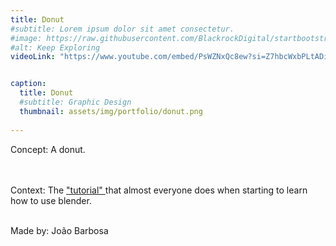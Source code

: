 ```yaml
---
title: Donut
#subtitle: Lorem ipsum dolor sit amet consectetur.
#image: https://raw.githubusercontent.com/BlackrockDigital/startbootstrap-agency/master/src/assets/img/portfolio/02-full.jpg
#alt: Keep Exploring
videoLink: "https://www.youtube.com/embed/PsWZNxQc8ew?si=Z7hbcWxbPLtADi4v"


caption:
  title: Donut
  #subtitle: Graphic Design
  thumbnail: assets/img/portfolio/donut.png
  
---
```


<div align = "Left">

Concept: A donut.<br> <br> <br>

Context: The <a href="https://www.youtube.com/watch?v=nIoXOplUvAw&list=PLjEaoINr3zgFX8ZsChQVQsuDSjEqdWMAD&ab_channel=BlenderGuru"> "tutorial" </a> that almost everyone does when starting to learn how to use blender. <br> <br>

Made by: João Barbosa <br> <br>

</div>